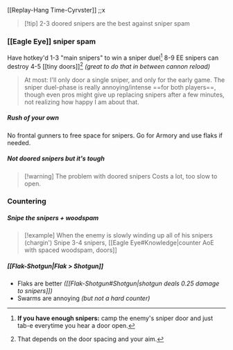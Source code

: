 [[Replay-Hang Time-Cyrvster]] ;;x
>[!tip] 2-3 doored snipers are the best against sniper spam
### [[Eagle Eye]] sniper spam
Have hotkey'd 1-3 "main snipers" to win a sniper duel[^1]
8-9 EE snipers can destroy 4-5 [[tiny doors]][^2] *(great to do that in between cannon reload)*

[^1]: **If you have enough snipers:** camp the enemy's sniper door and just tab-e everytime you hear a door open.
[^2]: That depends on the door spacing and your aim.

>At most: I'll only door a single sniper, and only for the early game.
>The sniper duel-phase is really annoying/intense ==for both players==, though even pros might give up replacing snipers after a few minutes, not realizing how happy I am about that.
##### Rush of your own
No frontal gunners to free space for snipers. Go for Armory and use flaks if needed.
##### Not doored snipers but it's tough
>[!warning] The problem with doored snipers
>Costs a lot, too slow to open.

### Countering
##### Snipe the snipers + woodspam
>[!example] When the enemy is slowly winding up all of his snipers (chargin')
>Snipe 3-4 snipers, [[Eagle Eye#Knowledge|counter AoE with spaced woodspam, doors]]
##### [[Flak-Shotgun|Flak > Shotgun]]
- Flaks are better *([[Flak-Shotgun#Shotgun|shotgun deals 0.25 damage to snipers]])*
- Swarms are annoying *(but not a hard counter)*
